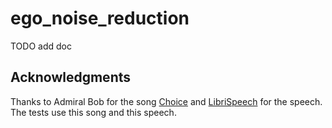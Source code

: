 # ego_noise_reduction

TODO add doc

## Acknowledgments

Thanks to Admiral Bob for the song [Choice](http://dig.ccmixter.org/files/admiralbob77/61638) and [LibriSpeech](https://www.openslr.org/12) for the speech.
The tests use this song and this speech.
